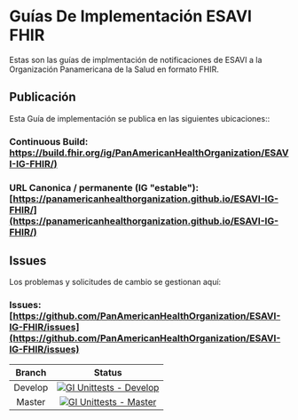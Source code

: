 # Guías De Implementación ESAVI FHIR

Estas son las guías de implmentación de notificaciones de ESAVI a la Organización Panamericana de la Salud en formato FHIR.

## Publicación
Esta Guía de implementación se publica en las siguientes ubicaciones::

### Continuous Build: [https://build.fhir.org/ig/PanAmericanHealthOrganization/ESAVI-IG-FHIR/)](https://build.fhir.org/ig/PanAmericanHealthOrganization/ESAVI-IG-FHIR/)
### URL Canonica / permanente (IG "estable"): [https://panamericanhealthorganization.github.io/ESAVI-IG-FHIR/](https://panamericanhealthorganization.github.io/ESAVI-IG-FHIR/)

## Issues
Los problemas y solicitudes de cambio se gestionan aquí:

### Issues: [https://github.com/PanAmericanHealthOrganization/ESAVI-IG-FHIR/issues](https://github.com/PanAmericanHealthOrganization/ESAVI-IG-FHIR/issues)

| Branch | Status |
|:------:|:------:|
|Develop |[![GI Unittests - Develop](https://github.com/alejosv/ESAVI-IG-FHIR/actions/workflows/run_test.yml/badge.svg?branch=develop)](https://github.com/alejosv/ESAVI-IG-FHIR/actions/workflows/run_test.yml)|
|Master  |[![GI Unittests - Master](https://github.com/alejosv/ESAVI-IG-FHIR/actions/workflows/run_test.yml/badge.svg?branch=master)](https://github.com/alejosv/ESAVI-IG-FHIR/actions/workflows/run_test.yml)|
